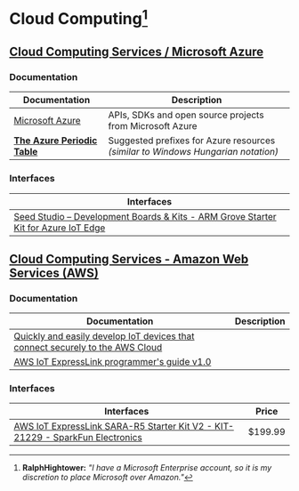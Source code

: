 # Cloud Computing[^11]

## [Cloud Computing Services / Microsoft Azure](https://azure.microsoft.com/en-us )

### Documentation 

| Documentation | Description |
|---|---|
| [Microsoft Azure](https://github.com/Azure) | APIs, SDKs and open source projects from Microsoft Azure |
| **[The Azure Periodic Table](https://azure-periodic-table.onwardplatforms.com/ )** | Suggested prefixes for Azure resources *(similar to Windows Hungarian notation)* |

### Interfaces

| Interfaces |
|---|
| [Seed Studio – Development Boards & Kits - ARM Grove Starter Kit for Azure IoT Edge](https://www.mouser.com/ProductDetail/Seeed-Studio/110060907?qs=F5EMLAvA7IDNpcLlKtTb1g%3D%3D) | $156.25 (H/W) |

## [Cloud Computing Services - Amazon Web Services (AWS)](https://aws.amazon.com/ )

### Documentation 

| Documentation | Description |
|-----------|---|
| [Quickly and easily develop IoT devices that connect securely to the AWS Cloud](https://aws.amazon.com/iot-expresslink/) |  |
| [AWS IoT ExpressLink programmer's guide v1.0](https://docs.aws.amazon.com/iot-expresslink/) |   |

### Interfaces 

| Interfaces | Price |
|---|---|
| [AWS IoT ExpressLink SARA-R5 Starter Kit V2 - KIT-21229 - SparkFun Electronics](https://www.sparkfun.com/products/21229 ) | $199.99 |

[^11]: **RalphHightower:** *"I have a Microsoft Enterprise account, so it is my discretion to place Microsoft over Amazon."*
